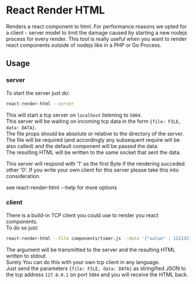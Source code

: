 # React Render HTML

Renders a react component to html. For performance reasons we opted for a client - server model to limit the damage caused by starting a new nodejs process for every render.
This tool is really useful when you want to render react components outside of nodejs like in a PHP or Go Process.

## Usage
### server 
To start the server just do:   
```bash
react-render-html --server
```
This will start a tcp server on `localhost` listening to `5004`.  
This server will be waiting on incoming tcp data in the form `{file: FILE, data: DATA}`.  
The file props should be absolute or relative to the directory of the server.  
The file will be required (and accordingly any subsequent require will be also called) and the default component will be passed the data.  
The resulting HTML will be written to the same socket that sent the data.

This server will respond with '1' as the first Byte if the rendering succeded other '0'.
If you write your own client for this server please take this into consideration.

see react-render-html --help for more options

### client
There is a build-in TCP client you could use to render you react components.  
To do so just: 
```bash
react-render-html --file components/timer.js --data '{"value" : 12213213}'
```
The argument will be transmitted to the server and the resulting HTML written to stdout.  
Surely You can do this with your own tcp client in any language.  
Just send the parameters `{file: FILE, data: DATA}`  as stringified JSON to the tcp address `127.0.0.1` on port `5004` and you will receive the HTML back.  
